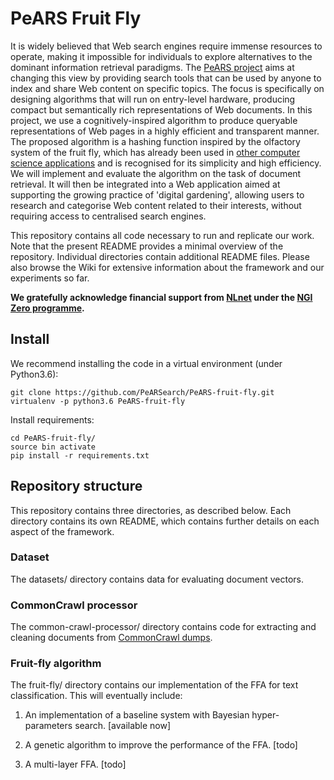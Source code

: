 # PeARS Fruit Fly

It is widely believed that Web search engines require immense resources to operate, making it impossible for individuals to explore alternatives to the dominant information retrieval paradigms. The [PeARS project](https://pearsproject.org/) aims at changing this view by providing search tools that can be used by anyone to index and share Web content on specific topics. The focus is specifically on designing algorithms that will run on entry-level hardware, producing compact but semantically rich representations of Web documents. In this project, we use a cognitively-inspired algorithm to produce queryable representations of Web pages in a highly efficient and transparent manner. The proposed algorithm is a hashing function inspired by the olfactory system of the fruit fly, which has already been used in [other computer science applications](https://science.sciencemag.org/content/358/6364/793.abstract) and is recognised for its simplicity and high efficiency. We will implement and evaluate the algorithm on the task of document retrieval. It will then be integrated into a Web application aimed at supporting the growing practice of 'digital gardening', allowing users to research and categorise Web content related to their interests, without requiring access to centralised search engines.

This repository contains all code necessary to run and replicate our work. Note that the present README provides a minimal overview of the repository. Individual directories contain additional README files. Please also browse the Wiki for extensive information about the framework and our experiments so far.

**We gratefully acknowledge financial support from [NLnet](https://nlnet.nl/) under the [NGI Zero programme](https://nlnet.nl/NGI0/).**

## Install

We recommend installing the code in a virtual environment (under Python3.6):

    git clone https://github.com/PeARSearch/PeARS-fruit-fly.git
    virtualenv -p python3.6 PeARS-fruit-fly

Install requirements:

    cd PeARS-fruit-fly/
    source bin activate
    pip install -r requirements.txt

## Repository structure

This repository contains three directories, as described below. Each directory contains its own README, which contains further details on each aspect of the framework.

### Dataset

The datasets/ directory contains data for evaluating document vectors.

### CommonCrawl processor

The common-crawl-processor/ directory contains code for extracting and cleaning documents from [CommonCrawl dumps](https://commoncrawl.org/the-data/get-started/).

### Fruit-fly algorithm

The fruit-fly/ directory contains our implementation of the FFA for text classification. This will eventually include:

1. An implementation of a baseline system with Bayesian hyper-parameters search. \[available now\]

2. A genetic algorithm to improve the performance of the FFA. \[todo\]

3. A multi-layer FFA. \[todo\]


